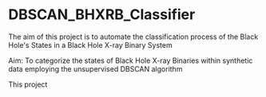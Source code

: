# DBSCAN_BHXRB_Classifier
The aim of this project is to automate the classification process of the Black Hole's States in a Black Hole X-ray Binary System

Aim: To categorize the states of Black Hole X-ray Binaries within synthetic data employing the unsupervised DBSCAN algorithm

This project 
